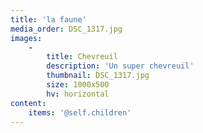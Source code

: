```yaml
---
title: 'la faune'
media_order: DSC_1317.jpg
images:
    -
        title: Chevreuil
        description: 'Un super chevreuil'
        thumbnail: DSC_1317.jpg
        size: 1000x500
        hv: horizontal
content:
    items: '@self.children'
---
```


